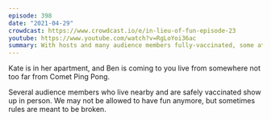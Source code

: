 ```yaml
---
episode: 398
date: "2021-04-29"
crowdcast: https://www.crowdcast.io/e/in-lieu-of-fun-episode-23
youtube: https://www.youtube.com/watch?v=RgLoYoi36ac
summary: With hosts and many audience members fully-vaccinated, some attend in person
---
```

Kate is in her apartment, and Ben is coming to you live from somewhere not too far from Comet Ping Pong.

Several audience members who live nearby and are safely vaccinated show up in person. We may not be allowed to have fun anymore, but sometimes rules are meant to be broken.
